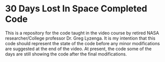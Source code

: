 # 30 Days Lost In Space Completed Code

This is a repository for the code taught in the video course by retired NASA researcher/College professor Dr. Greg Lyzenga. It is my intention that this code should represent the state of the code before any minor modifications are suggested at the end of the video. At present, the code some of the days are still showing the code after the final modifications.
